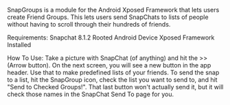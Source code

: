 SnapGroups is a module for the Android Xposed Framework that lets
users create Friend Groups. This lets users send SnapChats to lists
of people without having to scroll through their hundreds of friends.

Requirements:
Snapchat 8.1.2
Rooted Android Device
Xposed Framework Installed


How To Use:
Take a picture with SnapChat (of anything) and hit the >> (Arrow button).
On the next screen, you will see a new button in the app header.
Use that to make predefined lists of your friends.
To send the snap to a list, hit the SnapGroup icon, check the list you want to send to, and hit "Send to Checked Groups!".
That last button won't actually send it, but it will check those names in the SnapChat Send To page for you.
